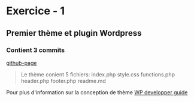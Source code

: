 # Exercice - 1
## Premier thème et plugin  Wordpress
### Contient 3 commits

[github-page](https://saidboude.github.io/theme-31w)
> Le thème conient 5 fichiers:
index.php
style.css
functions.php
header.php
footer.php
readme.md

Pour plus d'information sur la conception de thème
[WP developper guide](https://developper.wordpress.org/theme)